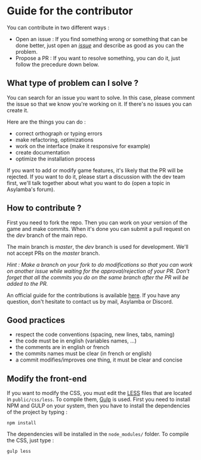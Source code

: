 Guide for the contributor
=========================

You can contribute in two different ways :

- Open an issue : If you find something wrong or something that can be done better, just open an [*issue*](https://github.com/rtfmcorp/asylamba-game/issues) and describe as good as you can the problem.
- Propose a PR : If you want to resolve something, you can do it, just follow the precedure down below.


What type of problem can I solve ?
----------------------------------

You can search for an issue you want to solve. In this case, please comment the issue so that we know you're working on it. If there's no issues you can create it.

Here are the things you can do :

- correct orthograph or typing errors
- make refactoring, optimizations
- work on the interface (make it responsive for example)
- create documentation
- optimize the installation process

If you want to add or modify game features, it's likely that the PR will be rejected. If you want to do it, please start a discussion with the dev team first, we'll talk together about what you want to do (open a topic in Asylamba's forum).


How to contribute ?
-------------------

First you need to fork the repo. Then you can work on your version of the game and make commits. When it's done you can submit a pull request on the *dev* branch of the main repo.

The main branch is *master*, the *dev* branch is used for development. We'll not accept PRs on the *master* branch.

*Hint : Make a branch on your fork to do modifications so that you can work on another issue while waiting for the approval/rejection of your PR. Don't forget that all the commits you do on the same branch after the PR will be added to the PR.*

An official guide for the contributions is available [here](https://guides.github.com/activities/contributing-to-open-source/#contributing). If you have any question, don't hesitate to contact us by mail, Asylamba or Discord.


Good practices
--------------

- respect the code conventions (spacing, new lines, tabs, naming)
- the code must be in english (variables names, ...)
- the comments are in english or french
- the commits names must be clear (in french or english)
- a commit modifies/improves one thing, it must be clear and concise


Modify the front-end
--------------------

If you want to modify the CSS, you must edit the [LESS](http://lesscss.org) files that are located in `public/css/less`. To compile them, [Gulp](http://gulpjs.com) is used. First you need to install NPM and GULP on your system, then you have to install the dependencies of the project by typing :

    npm install

The dependencies will be installed in the `node_modules/` folder. To compile the CSS, just type :

    gulp less